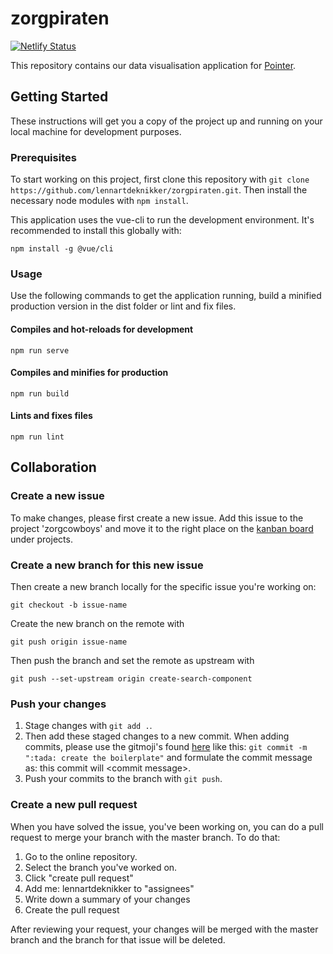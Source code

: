 # zorgpiraten
[![Netlify Status](https://api.netlify.com/api/v1/badges/19ed0eaa-1b85-4b01-a042-9d1e791a9e70/deploy-status)](https://app.netlify.com/sites/zorgpiraten/deploys)

This repository contains our data visualisation application for [Pointer](https://pointer.kro-ncrv.nl/).

## Getting Started
These instructions will get you a copy of the project up and running on your local machine for development purposes.

### Prerequisites
To start working on this project, first clone this repository with `git clone https://github.com/lennartdeknikker/zorgpiraten.git`.
Then install the necessary node modules with `npm install`.

This application uses the vue-cli to run the development environment. It's recommended to install this globally with:
```
npm install -g @vue/cli
```

### Usage
Use the following commands to get the application running, build a minified production version in the dist folder or lint and fix files.

#### Compiles and hot-reloads for development
```
npm run serve
```

#### Compiles and minifies for production
```
npm run build
```

#### Lints and fixes files
```
npm run lint
```


## Collaboration
### Create a new issue
To make changes, please first create a new issue. Add this issue to the project 'zorgcowboys' and move it to the right place on the [kanban board](https://github.com/lennartdeknikker/zorgpiraten/projects/1) under projects.


### Create a new branch for this new issue
Then create a new branch locally for the specific issue you're working on:
```
git checkout -b issue-name
```
Create the new branch on the remote with
```
git push origin issue-name
```
Then push the branch and set the remote as upstream with
```
git push --set-upstream origin create-search-component
```

### Push your changes
1. Stage changes with `git add .`.
2. Then add these staged changes to a new commit. When adding commits, please use the gitmoji's found [here](https://gitmoji.carloscuesta.me/) like this: `git commit -m ":tada: create the boilerplate"` and formulate the commit message as: this commit will \<commit message\>.
3. Push your commits to the branch with `git push`.

### Create a new pull request
When you have solved the issue, you've been working on, you can do a pull request to merge your branch with the master branch. To do that:
1. Go to the online repository.
2. Select the branch you've worked on.
3. Click "create pull request"
4. Add me: lennartdeknikker to "assignees"
5. Write down a summary of your changes
6. Create the pull request

After reviewing your request, your changes will be merged with the master branch and the branch for that issue will be deleted.
